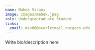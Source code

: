 ```yaml
---
name: Mahek Virani
image: images/mahek.jpeg
role: Undergradraduate Student
links:
  email: msv66@scarletmail.rutgers.edu
---
```


Write bio/description here
